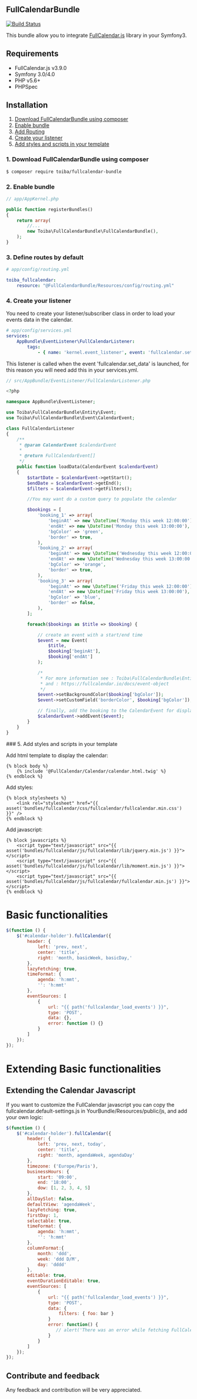 ## FullCalendarBundle

[![Build Status](https://travis-ci.org/toiba/FullCalendarBundle.svg)](https://travis-ci.org/toiba/FullCalendarBundle)

This bundle allow you to integrate [FullCalendar.js](http://fullcalendar.io/) library in your Symfony3.

## Requirements
* FullCalendar.js v3.9.0
* Symfony 3.0/4.0
* PHP v5.6+
* PHPSpec

Installation
------------

1. [Download FullCalendarBundle using composer](#download-fullcalendarbundle)
2. [Enable bundle](#enable-bundle)
3. [Add Routing](#routing)
4. [Create your listener](#create-listener)
5. [Add styles and scripts in your template](#styles-scripts)

### 1. Download FullCalendarBundle using composer

```sh
$ composer require toiba/fullcalendar-bundle
```

### 2. Enable bundle

```php
// app/AppKernel.php

public function registerBundles()
{
    return array(
        //...
        new Toiba\FullCalendarBundle\FullCalendarBundle(),
    );
}
```

### 3. Define routes by default

```yml
# app/config/routing.yml

toiba_fullcalendar:
    resource: "@FullCalendarBundle/Resources/config/routing.yml"
```

### 4. Create your listener
You need to create your listener/subscriber class in order to load your events data in the calendar.

```yml
# app/config/services.yml
services:
    AppBundle\EventListener\FullCalendarListener:
        tags:
            - { name: 'kernel.event_listener', event: 'fullcalendar.set_data', method: loadData }
```

This listener is called when the event 'fullcalendar.set_data' is launched, for this reason you will need add this in your services.yml.

```php
// src/AppBundle/EventListener/FullCalendarListener.php

<?php

namespace AppBundle\EventListener;

use Toiba\FullCalendarBundle\Entity\Event;
use Toiba\FullCalendarBundle\Event\CalendarEvent;

class FullCalendarListener
{
    /**
     * @param CalendarEvent $calendarEvent
     *
     * @return FullCalendarEvent[]
     */
    public function loadData(CalendarEvent $calendarEvent)
    {
        $startDate = $calendarEvent->getStart();
        $endDate = $calendarEvent->getEnd();
        $filters = $calendarEvent->getFilters();

        //You may want do a custom query to populate the calendar

        $bookings = [
            'booking_1' => array(
                'beginAt' => new \DateTime('Monday this week 12:00:00'),
                'endAt' => new \DateTime('Monday this week 13:00:00'),
                'bgColor' => 'green',
                'border' => true,
            ),
            'booking_2' => array(
                'beginAt' => new \DateTime('Wednesday this week 12:00:00'),
                'endAt' => new \DateTime('Wednesday this week 13:00:00'),
                'bgColor' => 'orange',
                'border' => true,
            ),
            'booking_3' => array(
                'beginAt' => new \DateTime('Friday this week 12:00:00'),
                'endAt' => new \DateTime('Friday this week 13:00:00'),
                'bgColor' => 'blue',
                'border' => false,
            ),
        ];

        foreach($bookings as $title => $booking) {

            // create an event with a start/end time
            $event = new Event(
                $title,
                $booking['beginAt'],
                $booking['endAt']
            );

            /*
             * For more information see : Toiba\FullCalendarBundle\Entity\Event
             * and : https://fullcalendar.io/docs/event-object
             */
            $event->setBackgroundColor($booking['bgColor']);
            $event->setCustomField('borderColor', $booking['bgColor']);

            // finally, add the booking to the CalendarEvent for displaying on the calendar
            $calendarEvent->addEvent($event);
        }
    }
}
```

### 5. Add styles and scripts in your template

Add html template to display the calendar:

```twig
{% block body %}
    {% include '@FullCalendar/Calendar/calendar.html.twig' %}
{% endblock %}
```

Add styles:

```twig
{% block stylesheets %}
    <link rel="stylesheet" href="{{ asset('bundles/fullcalendar/css/fullcalendar/fullcalendar.min.css') }}" />
{% endblock %}
```

Add javascript:

```twig
{% block javascripts %}
    <script type="text/javascript" src="{{ asset('bundles/fullcalendar/js/fullcalendar/lib/jquery.min.js') }}"></script>
    <script type="text/javascript" src="{{ asset('bundles/fullcalendar/js/fullcalendar/lib/moment.min.js') }}"></script>
    <script type="text/javascript" src="{{ asset('bundles/fullcalendar/js/fullcalendar/fullcalendar.min.js') }}"></script>
{% endblock %}
```

# Basic functionalities

```js
$(function () {
    $('#calendar-holder').fullCalendar({
        header: {
            left: 'prev, next',
            center: 'title',
            right: 'month, basicWeek, basicDay,'
        },
        lazyFetching: true,
        timeFormat: {
            agenda: 'h:mmt',
            '': 'h:mmt'
        },
        eventSources: [
            {
                url: "{{ path('fullcalendar_load_events') }}",
                type: 'POST',
                data: {},
                error: function () {}
            }
        ]
    });
});
```

# Extending Basic functionalities

## Extending the Calendar Javascript
If you want to customize the FullCalendar javascript you can copy the fullcalendar.default-settings.js in YourBundle/Resources/public/js, and add your own logic:

```js
$(function () {
    $('#calendar-holder').fullCalendar({
        header: {
            left: 'prev, next, today',
            center: 'title',
            right: 'month, agendaWeek, agendaDay'
        },
        timezone: ('Europe/Paris'),
        businessHours: {
            start: '09:00',
            end: '18:00',
            dow: [1, 2, 3, 4, 5]
        },
        allDaySlot: false,
        defaultView: 'agendaWeek',
        lazyFetching: true,
        firstDay: 1,
        selectable: true,
        timeFormat: {
            agenda: 'h:mmt',
            '': 'h:mmt'
        },
        columnFormat:{
            month: 'ddd',
            week: 'ddd D/M',
            day: 'dddd'
        },
        editable: true,
        eventDurationEditable: true,
        eventSources: [
            {
                url: "{{ path('fullcalendar_load_events') }}",
                type: 'POST',
                data: {
                    filters: { foo: bar }
                }
                error: function() {
                   // alert('There was an error while fetching FullCalendar!')
                }
            }
        ]
    });
});
```

Contribute and feedback
-------------------------

Any feedback and contribution will be very appreciated.
